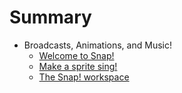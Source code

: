 # Summary

* Broadcasts, Animations, and Music!
   * [Welcome to Snap!](welcome_to_snap.md)
   * [Make a sprite sing!](make_a_sprite_sing.md)
   * [The Snap! workspace](the_snap_workspace.md)

